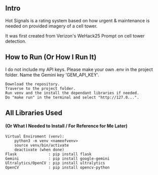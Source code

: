 ## Intro
Hot Signals is a rating system based on how urgent & maintenance is needed on provided imagery of a cell tower.

It was first created from Verizon's WeHack25 Prompt on cell tower detection. 

## How to Run (Or How I Run It)

I do not include my API keys. Please make your own .env in the project folder. Name the Gemini key 'GEM_API_KEY'.

    Download the repository.
    Traverse to the project folder.
    Run venv and the install the dependant libraries if needed.
    Do "make run" in the terminal and select "http://127.0...".

## All Libraries Used 
#### (Or What I Needed to Install / For Reference for Me Later)

    Virtual Enviroment (venv):
        python3 -m venv <nameofvenv>
        source venv/bin/activate
        deactivate (when done)
    Flask              : pip install flask
    Gemini             : pip install google-gemini
    Ultralytics/OpenCV : pip install ultralytics 
    OpenCV             : pip install opencv-python